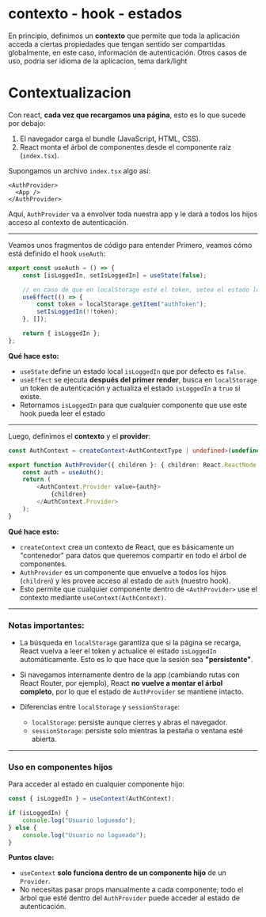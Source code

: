 

# contexto - hook - estados 


En principio, definimos un **contexto** que permite que toda la aplicación acceda a ciertas propiedades que tengan sentido ser compartidas globalmente, en este caso, información de autenticación.
Otros casos de uso, podria ser idioma de la aplicacion, tema dark/light

# Contextualizacion 
Con react, **cada vez que recargamos una página**, esto es lo que sucede por debajo:

1. El navegador carga el bundle (JavaScript, HTML, CSS).  
2. React monta el árbol de componentes desde el componente raíz (`index.tsx`).

Supongamos un archivo `index.tsx` algo así:

```tsx
<AuthProvider>
  <App />
</AuthProvider>
```

Aquí, `AuthProvider` va a envolver toda nuestra app y le dará a todos los hijos acceso al contexto de autenticación.

---

Veamos unos fragmentos de código para entender
Primero, veamos cómo está definido el hook `useAuth`:

```ts
export const useAuth = () => {
    const [isLoggedIn, setIsLoggedIn] = useState(false);

    // en caso de que en localStorage esté el token, setea el estado logeado con true
    useEffect(() => {
        const token = localStorage.getItem("authToken");
        setIsLoggedIn(!!token);
    }, []);

    return { isLoggedIn };
};
```

**Qué hace esto:**

- `useState` define un estado local `isLoggedIn` que por defecto es `false`.  
- `useEffect` se ejecuta **después del primer render**, busca en `localStorage` un token de autenticación y actualiza el estado `isLoggedIn` a `true` si existe.  
- Retornamos `isLoggedIn` para que cualquier componente que use este hook pueda leer el estado

---

Luego, definimos el **contexto** y el **provider**:

```ts
const AuthContext = createContext<AuthContextType | undefined>(undefined);

export function AuthProvider({ children }: { children: React.ReactNode }) {
    const auth = useAuth();
    return (
        <AuthContext.Provider value={auth}>
            {children}
        </AuthContext.Provider>
    );
}
```

**Qué hace esto:**

- `createContext` crea un contexto de React, que es básicamente un "contenedor" para datos que queremos compartir en todo el árbol de componentes.  
- `AuthProvider` es un componente que envuelve a todos los hijos (`children`) y les provee acceso al estado de `auth` (nuestro hook).  
- Esto permite que cualquier componente dentro de `<AuthProvider>` use el contexto mediante `useContext(AuthContext)`.

---

### Notas importantes:

- La búsqueda en `localStorage` garantiza que si la página se recarga, React vuelva a leer el token y actualice el estado `isLoggedIn` automáticamente. Esto es lo que hace que la sesión sea **"persistente"**. 

- Si navegamos internamente dentro de la app (cambiando rutas con React Router, por ejemplo), React **no vuelve a montar el árbol completo**, por lo que el estado de `AuthProvider` se mantiene intacto.  

- Diferencias entre `localStorage` y `sessionStorage`:  
  - `localStorage`: persiste aunque cierres y abras el navegador.  
  - `sessionStorage`: persiste solo mientras la pestaña o ventana esté abierta.

---

### Uso en componentes hijos

Para acceder al estado en cualquier componente hijo:

```ts
const { isLoggedIn } = useContext(AuthContext);

if (isLoggedIn) {
    console.log("Usuario logueado");
} else {
    console.log("Usuario no logueado");
}
```

**Puntos clave:**

- `useContext` **solo funciona dentro de un componente hijo** de un `Provider`.  
- No necesitas pasar props manualmente a cada componente; todo el árbol que esté dentro del `AuthProvider` puede acceder al estado de autenticación.
